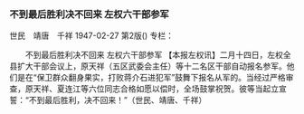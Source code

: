 ### 不到最后胜利决不回来  左权六干部参军
世民　靖唐　千祥
1947-02-27
第2版()
专栏：

　　不到最后胜利决不回来
    左权六干部参军
    【本报左权讯】二月十四日，左权全县扩大干部会议上，原天祥（五区武委会主任）等十二名区干部自动报名参军。他们是在“保卫群众翻身果实，打败蒋介石进犯军”鼓舞下报名从军的。当经过严格审查，原天祥、夏连江等六位同志合格如愿以偿时，全场鼓掌祝贺。彼等当起立宣誓：“不到最后胜利，决不回来！”（世民、靖唐、千祥）
